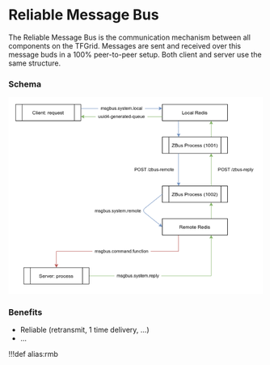 # Reliable Message Bus

The Reliable Message Bus is the communication mechanism between all components on the TFGrid. Messages are sent and received over this message buds in a 100% peer-to-peer setup. Both client and server use the same structure. 

### Schema

![Schema](img/zbus.png) 

### Benefits

- Reliable (retransmit, 1 time delivery, ...)
- ...


!!!def alias:rmb
